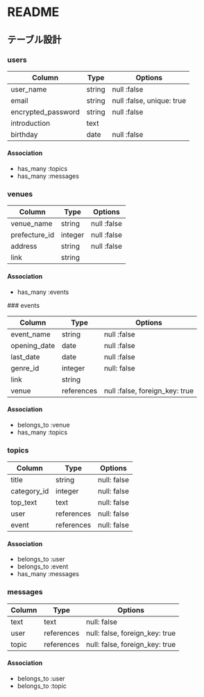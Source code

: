 # README

## テーブル設計

### users

| Column | Type | Options |
| --- | --- | --- |
| user_name | string | null :false |
| email | string | null :false, unique: true |
| encrypted_password | string | null :false |
| introduction | text |  |
| birthday | date |null :false |

#### Association
- has_many :topics
- has_many :messages

### venues

| Column | Type | Options |
| --- | --- | --- |
| venue_name | string | null :false |
| prefecture_id | integer | null :false |
| address | string | null :false |
| link | string |  |

#### Association
- has_many :events

### events

| Column | Type | Options |
| --- | --- | --- |
| event_name | string | null :false |
| opening_date | date | null :false |
| last_date | date | null :false |
| genre_id | integer | null: false |
| link | string |  |
| venue |references | null :false, foreign_key: true |

#### Association
- belongs_to :venue
- has_many :topics

### topics

| Column | Type | Options |
| --- | --- | --- |
| title | string | null: false |
| category_id | integer | null: false |
| top_text | text | null: false |
| user | references | null: false |
| event | references | null: false |

#### Association
- belongs_to :user
- belongs_to :event
- has_many :messages

### messages

| Column | Type | Options |
| --- | --- | --- |
| text | text | null: false |
| user | references | null: false, foreign_key: true |
| topic | references | null: false, foreign_key: true |

#### Association
- belongs_to :user
- belongs_to :topic

